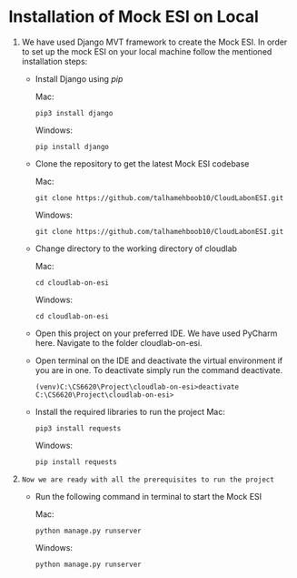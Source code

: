 # Installation of Mock ESI on Local

1. We have used Django MVT framework to create the Mock ESI. 
In order to set up the mock ESI on your local machine follow the mentioned installation steps:

    -   Install Django using *pip*
    
        Mac: 
        ```
        pip3 install django
        ```
        Windows:
        ```
        pip install django
        ```
   -    Clone the repository to get the latest Mock ESI codebase
     
        Mac: 
        ```
        git clone https://github.com/talhamehboob10/CloudLabonESI.git
        ```
        Windows:
        ```
        git clone https://github.com/talhamehboob10/CloudLabonESI.git
        ```   
        
   -   Change directory to the working directory of cloudlab
    
        Mac: 
        ```
        cd cloudlab-on-esi
        ```
        Windows:
        ```
        cd cloudlab-on-esi
        ```  
        
   -    Open this project on your preferred IDE. We have used PyCharm here.
       Navigate to the folder cloudlab-on-esi.
       
   -    Open terminal on the IDE and deactivate the virtual environment if you are in one. To deactivate simply run the command deactivate.
    
           ```
           (venv)C:\CS6620\Project\cloudlab-on-esi>deactivate
           C:\CS6620\Project\cloudlab-on-esi>
           ```
        
   -   Install the required libraries to run the project
         Mac: 
         ```
         pip3 install requests
         ```
         Windows:
         ```
         pip install requests
         ```     
        
2.     Now we are ready with all the prerequisites to run the project

    -    Run the following command in terminal to start the Mock ESI 
        
            Mac: 
            ```
            python manage.py runserver
            ```
            
            Windows:
            ```
            python manage.py runserver
            ```  

